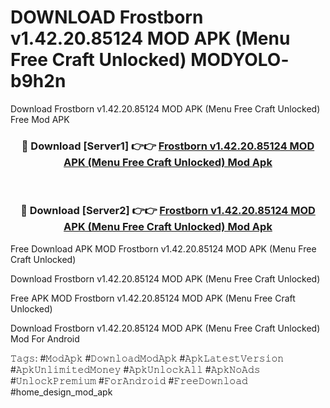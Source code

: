# DOWNLOAD Frostborn v1.42.20.85124 MOD APK (Menu Free Craft Unlocked) MODYOLO- b9h2n
Download Frostborn v1.42.20.85124 MOD APK (Menu Free Craft Unlocked) Free Mod APK

<div align="center">
<h3>🔴 Download [Server1] 👉👉 <a href="https://apk-comot.site?title=Frostborn_v1.42.20.85124_MOD_APK_(Menu_Free_Craft_Unlocked)">Frostborn v1.42.20.85124 MOD APK (Menu Free Craft Unlocked) Mod Apk</a></h3><br>

<h3>🔴 Download [Server2] 👉👉 <a href="https://apk-comot.site?title=Frostborn_v1.42.20.85124_MOD_APK_(Menu_Free_Craft_Unlocked)">Frostborn v1.42.20.85124 MOD APK (Menu Free Craft Unlocked) Mod Apk</a></h3>
</div>


Free Download APK MOD Frostborn v1.42.20.85124 MOD APK (Menu Free Craft Unlocked)

Download Frostborn v1.42.20.85124 MOD APK (Menu Free Craft Unlocked) 

Free APK MOD Frostborn v1.42.20.85124 MOD APK (Menu Free Craft Unlocked) 

Download Frostborn v1.42.20.85124 MOD APK (Menu Free Craft Unlocked) Mod For Android

𝚃𝚊𝚐𝚜: #𝙼𝚘𝚍𝙰𝚙𝚔 #𝙳𝚘𝚠𝚗𝚕𝚘𝚊𝚍𝙼𝚘𝚍𝙰𝚙𝚔 #𝙰𝚙𝚔𝙻𝚊𝚝𝚎𝚜𝚝𝚅𝚎𝚛𝚜𝚒𝚘𝚗 #𝙰𝚙𝚔𝚄𝚗𝚕𝚒𝚖𝚒𝚝𝚎𝚍𝙼𝚘𝚗𝚎𝚢 #𝙰𝚙𝚔𝚄𝚗𝚕𝚘𝚌𝚔𝙰𝚕𝚕 #𝙰𝚙𝚔𝙽𝚘𝙰𝚍𝚜 #𝚄𝚗𝚕𝚘𝚌𝚔𝙿𝚛𝚎𝚖𝚒𝚞𝚖 #𝙵𝚘𝚛𝙰𝚗𝚍𝚛𝚘𝚒𝚍 #𝙵𝚛𝚎𝚎𝙳𝚘𝚠𝚗𝚕𝚘𝚊𝚍 #home_design_mod_apk